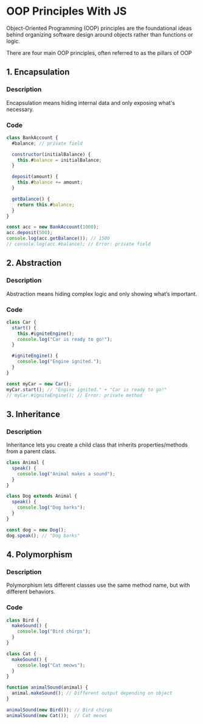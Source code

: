 # OOP Principles With JS

Object-Oriented Programming (OOP) principles are the foundational ideas behind organizing software design around objects rather than functions or logic. 

There are four main OOP principles, often referred to as the pillars of OOP

## 1. Encapsulation

### Description

Encapsulation means hiding internal data and only exposing what's necessary.


### Code

```js
class BankAccount {
  #balance; // private field

  constructor(initialBalance) {
    this.#balance = initialBalance;
  }

  deposit(amount) {
    this.#balance += amount;
  }

  getBalance() {
    return this.#balance;
  }
}

const acc = new BankAccount(1000);
acc.deposit(500);
console.log(acc.getBalance()); // 1500
// console.log(acc.#balance); // Error: private field
```

## 2. Abstraction

### Description

Abstraction means hiding complex logic and only showing what’s important.

### Code

```js
class Car {
  start() {
    this.#igniteEngine();
    console.log("Car is ready to go!");
  }

  #igniteEngine() {
    console.log("Engine ignited.");
  }
}

const myCar = new Car();
myCar.start(); // "Engine ignited." + "Car is ready to go!"
// myCar.#igniteEngine(); // Error: private method
```

## 3. Inheritance

### Description

Inheritance lets you create a child class that inherits properties/methods from a parent class.

```js
class Animal {
  speak() {
    console.log("Animal makes a sound");
  }
}

class Dog extends Animal {
  speak() {
    console.log("Dog barks");
  }
}

const dog = new Dog();
dog.speak(); // "Dog barks"
```

## 4. Polymorphism

### Description

Polymorphism lets different classes use the same method name, but with different behaviors.

### Code

```js
class Bird {
  makeSound() {
    console.log("Bird chirps");
  }
}

class Cat {
  makeSound() {
    console.log("Cat meows");
  }
}

function animalSound(animal) {
  animal.makeSound(); // Different output depending on object
}

animalSound(new Bird()); // Bird chirps
animalSound(new Cat());  // Cat meows
```